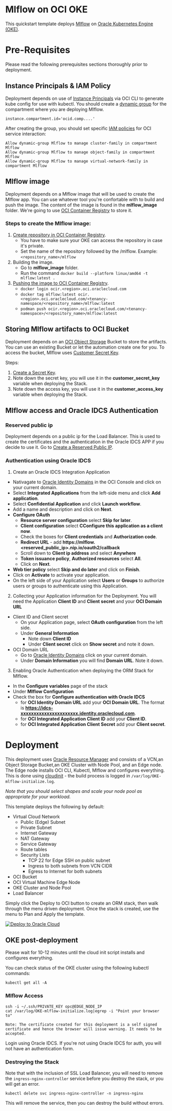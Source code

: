 # Mlflow on OCI OKE
This quickstart template deploys [Mlflow](https://mlflow.org/) on [Oracle Kubernetes Engine (OKE)](https://docs.oracle.com/en-us/iaas/Content/ContEng/Concepts/contengoverview.htm).

# Pre-Requisites
Please read the following prerequisites sections thoroughly prior to deployment.

## Instance Principals & IAM Policy
Deployment depends on use of [Instance Principals](https://docs.oracle.com/en-us/iaas/Content/Identity/Tasks/callingservicesfrominstances.htm) via OCI CLI to generate kube config for use with kubectl.  You should create a [dynamic group](https://docs.oracle.com/en-us/iaas/Content/Identity/Tasks/managingdynamicgroups.htm) for the compartment where you are deploying Mlflow.

	instance.compartment.id='ocid.comp....'

After creating the group, you should set specific [IAM policies](https://docs.oracle.com/en-us/iaas/Content/Identity/Reference/policyreference.htm) for OCI service interaction:

	Allow dynamic-group Mlflow to manage cluster-family in compartment Mlflow
	Allow dynamic-group Mlflow to manage object-family in compartment Mlflow
	Allow dynamic-group Mlflow to manage virtual-network-family in compartment Mlflow



## Mlflow image
Deployment depends on a Mlflow image that will be used to create the Mlflow app.
You can use whatever tool you're confortable with to build and push the image.
The content of the image is found in the **mlflow_image** folder.
We're going to use [OCI Container Registry](https://docs.oracle.com/en-us/iaas/Content/Registry/Concepts/registryoverview.htm) to store it.
### Steps to create the Mlflow image:
1. [Create repository in OCI Container Registry](https://docs.oracle.com/en-us/iaas/Content/Registry/Tasks/registrycreatingarepository.htm#top).
	- You have to make sure your OKE can access the repository in case it's private.
	- Set the name of the repository followed by the /mlflow. Example: ```<repository_name>/mlflow```
2. Building the image.
	- Go to **mlflow_image** folder.
	- Run the command ```docker build --platform linux/amd64 -t mlflow:latest .```
3. [Pushing the image to OCI Container Registry](https://docs.oracle.com/en-us/iaas/Content/Registry/Tasks/registrypushingimagesusingthedockercli.htm#Pushing_Images_Using_the_Docker_CLI).
	- ```docker login ocir.<region>.oci.oraclecloud.com```
	- ```docker tag mlflow:latest ocir.<region>.oci.oraclecloud.com/<tenancy-namespace/<repository_name>/mlflow:latest```
	- ```podman push ocir.<region>.oci.oraclecloud.com/<tenancy-namespace>/<repository_name>/mlflow:latest```


## Storing Mlflow artifacts to OCI Bucket
Deployment depends on an [OCI Object Storage](https://docs.oracle.com/en-us/iaas/Content/Object/Concepts/objectstorageoverview.htm) Bucket to store the artifacts.
You can use an existing Bucket or let the automation create one for you.
To access the bucket, Mlflow uses [Customer Secret Key](https://docs.oracle.com/en-us/iaas/Content/Rover/IAM/User_Credentials/Secret_Keys/customer-secret-key_management.htm).

Steps:
1. [Create a Secret Key](https://docs.oracle.com/en-us/iaas/Content/Rover/IAM/User_Credentials/Secret_Keys/create_customer-secret-key.htm#CreateCustomerSecretKey).
2. Note down the secret key, you will use it in the **customer_secret_key** variable when deploying the Stack.
3. Note down the access key, you will use it in the **customer_access_key** variable when deploying the Stack.



## Mlflow access and Oracle IDCS Authentication
### Reserved public ip
Deployment depends on a public ip for the Load Balancer. This is used to create the certificates and the authentication in the Oracle IDCS APP if you decide to use it. Go to [Create a Reserved Public IP](https://docs.oracle.com/en-us/iaas/Content/Network/Tasks/reserved-public-ip-create.htm).


### Authentication using Oracle IDCS
1. Create an Oracle IDCS Integration Application

- Nativagate to [Oracle Identity Domains](https://cloud.oracle.com/identity/domains) in the OCI Console and click on your current domain.
- Select **Integrated Applications** from the left-side menu and click **Add application**.
- Select **Confidential Application** and click **Launch workflow**.
- Add a name and description and click on **Next**.
- **Configure OAuth**
	- **Resource server configuration** select **Skip for later**.
	- **Client configuration** select **CConfigure this application as a client now**.
	- Check the boxes for **Client credentials** and **Authorization code**.
	- **Redirect URL** - add **https://mlflow.<reserved_public_ip>.nip.io/oauth2/callback**
	- Scroll down to **Client ip address** and select **Anywhere**
	- **Token issuance policy**, **Authorized resources** select **All**.
	- Click on **Next**.
- **Web tier policy** select **Skip and do later** and click on **Finish**.
- Click on **Activate** to activate your application.
- On the left side of your Application select **Users** or **Groups** to authorize users or groups to authenticate using this Application.



2. Collecting your Application information for the Deployment.
You will need the Application **Client ID** and **Client secret** and your **OCI Domain URL**
- Client ID and Client secret
  - On your Application page, select **OAuth configuration** from the left side.
  - Under **General Information**
  	- Note down **Client ID**
  	- Under **Client secret** click on **Show secret** and note it down.
- OCI Domain URL
  - Go to [Oracle Identity Domains](https://cloud.oracle.com/identity/domains) click on your current domain.
  - Under **Domain Information** you will find **Domain URL**. Note it down.



3. Enabling Oracle Authentication when deploying the ORM Stack for Mlflow.
- In the **Configure variables** page of the stack
- Under **Mlflow Configuration**
- Check the box for **Configure authentication with Oracle IDCS**
  - for **OCI Identity Domain URL** add your **OCI Domain URL**. The format is **https://idcs-xxxxxxxxxxxxxxxxxxxxxx.identity.oraclecloud.com**.
  - for **OCI Integrated Application Client ID** add your **Client ID**.
  - for **OCI Integrated Application Client Secret** add your **Client secret**.


# Deployment
This deployment uses [Oracle Resource Manager](https://docs.oracle.com/en-us/iaas/Content/ResourceManager/Concepts/resourcemanager.htm) and consists of a VCN,an Object Storage Bucket,an OKE Cluster with Node Pool, and an Edge node.   The Edge node installs OCI CLI, Kubectl, Mlflow and configures everything. This is done using [cloudinit](userdata/cloudinit.sh) - the build process is logged in ``/var/log/OKE-mlflow-initialize.log``.

*Note that you should select shapes and scale your node pool as appropriate for your workload.*

This template deploys the following by default:

* Virtual Cloud Network
  * Public (Edge) Subnet
  * Private Subnet
  * Internet Gateway
  * NAT Gateway
  * Service Gateway
  * Route tables
  * Security Lists
    * TCP 22 for Edge SSH on public subnet
    * Ingress to both subnets from VCN CIDR
    * Egress to Internet for both subnets
* OCI Bucket
* OCI Virtual Machine Edge Node
* OKE Cluster and Node Pool
* Load Balancer

Simply click the Deploy to OCI button to create an ORM stack, then walk through the menu driven deployment.  Once the stack is created, use the menu to Plan and Apply the template.

[![Deploy to Oracle Cloud](https://oci-resourcemanager-plugin.plugins.oci.oraclecloud.com/latest/deploy-to-oracle-cloud.svg)](https://console.us-ashburn-1.oraclecloud.com/resourcemanager/stacks/create?region=home&zipUrl=https://github.com/GabrielFeodorov/Mlflow_OCI/archive/refs/heads/main.zip)

## OKE post-deployment
Please wait for 10-12 minutes until the cloud init script installs and configures everything.


You can check status of the OKE cluster using the following kubectl commands:

	kubectl get all -A

### Mlflow Access


	ssh -i ~/.ssh/PRIVATE_KEY opc@EDGE_NODE_IP
	cat /var/log/OKE-mlflow-initialize.log|egrep -i "Point your browser to"

	Note: The certificate created for this deployment is a self signed certificate and hence the browser will issue warning. It needs to be accepted. 

Login using Oracle IDCS. If you're not using Oracle IDCS for auth, you will not have an authentication form.

### Destroying the Stack
Note that with the inclusion of SSL Load Balancer, you will need to remove the `` ingress-nginx-controller `` service before you destroy the stack, or you will get an error. 

	kubectl delete svc ingress-nginx-controller -n ingress-nginx

This will remove the service, then you can destroy the build without errors.

